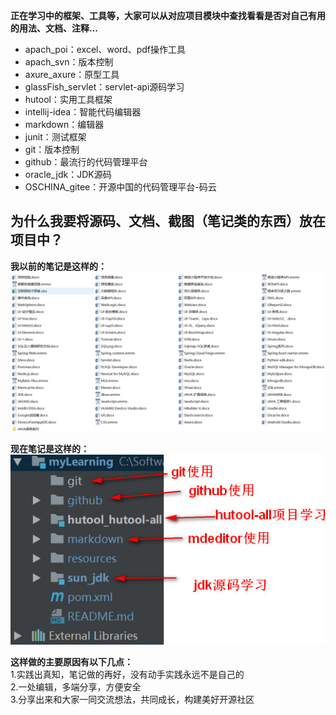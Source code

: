 **正在学习中的框架、工具等，大家可以从对应项目模块中查找看看是否对自己有用的用法、文档、注释...**
+ apach_poi：excel、word、pdf操作工具
+ apach_svn：版本控制
+ axure_axure：原型工具
+ glassFish_servlet：servlet-api源码学习
+ hutool：实用工具框架
+ intellij-idea：智能代码编辑器
+ markdown：编辑器
+ junit：测试框架
+ git：版本控制
+ github：最流行的代码管理平台
+ oracle_jdk：JDK源码
+ OSCHINA_gitee：开源中国的代码管理平台-码云

## 为什么我要将源码、文档、截图（笔记类的东西）放在项目中？
**我以前的笔记是这样的：**  
![](resources/images/旧项目笔记.jpg)  

**现在笔记是这样的：**  
![](resources/images/新项目笔记.jpg)
  
**这样做的主要原因有以下几点：**    
1.实践出真知，笔记做的再好，没有动手实践永远不是自己的  
2.一处编辑，多端分享，方便安全  
3.分享出来和大家一同交流想法，共同成长，构建美好开源社区  

